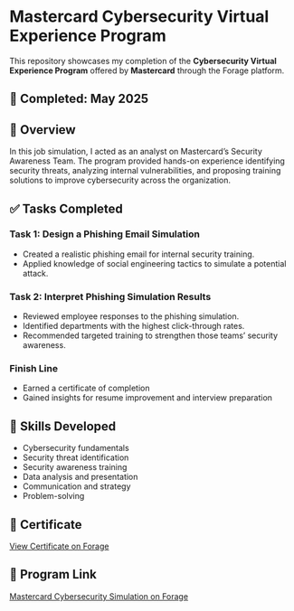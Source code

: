 
# Mastercard Cybersecurity Virtual Experience Program

This repository showcases my completion of the **Cybersecurity Virtual Experience Program** offered by **Mastercard** through the Forage platform.

## 📅 Completed: May 2025

## 🧠 Overview

In this job simulation, I acted as an analyst on Mastercard’s Security Awareness Team. The program provided hands-on experience identifying security threats, analyzing internal vulnerabilities, and proposing training solutions to improve cybersecurity across the organization.

## ✅ Tasks Completed

### Task 1: Design a Phishing Email Simulation
- Created a realistic phishing email for internal security training.
- Applied knowledge of social engineering tactics to simulate a potential attack.

### Task 2: Interpret Phishing Simulation Results
- Reviewed employee responses to the phishing simulation.
- Identified departments with the highest click-through rates.
- Recommended targeted training to strengthen those teams’ security awareness.

### Finish Line
- Earned a certificate of completion
- Gained insights for resume improvement and interview preparation

## 🧰 Skills Developed

- Cybersecurity fundamentals  
- Security threat identification  
- Security awareness training  
- Data analysis and presentation  
- Communication and strategy  
- Problem-solving  

## 📜 Certificate

[View Certificate on Forage](https://www.theforage.com/simulations/mastercard/cybersecurity-t8ye)

## 🔗 Program Link

[Mastercard Cybersecurity Simulation on Forage](https://www.theforage.com/simulations/mastercard/cybersecurity-t8ye)


